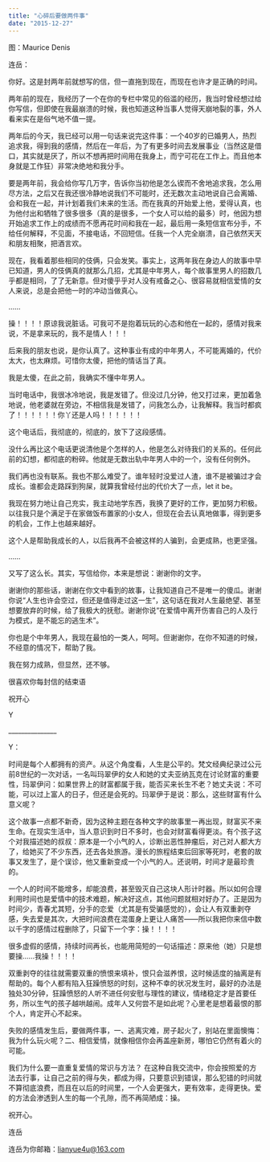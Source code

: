 ```yaml
---
title: "心碎后要做两件事"
date: "2015-12-27"
---
```


图：Maurice Denis

连岳：

你好。这是封两年前就想写的信，但一直拖到现在，而现在也许才是正确的时间。

两年前的现在，我经历了一个在你的专栏中常见的俗滥的经历，我当时曾经想过给你写信，但即使在我最崩溃的时候，我也知道这种当事人觉得天崩地裂的事，外人看来实在是俗气地不值一提。

两年后的今天，我已经可以用一句话来说完这件事：一个40岁的已婚男人，热烈追求我，得到我的感情，然后在一年后，为了有更多时间去发展事业（当然这是借口，其实就是厌了，所以不想再把时间用在我身上，而宁可花在工作上。而且他本身就是工作狂）非常决绝地和我分手。

要是两年前，我会给你写几万字，告诉你当初他是怎么锲而不舍地追求我，怎么用尽方法，之后又在我还很冷静地说我们不可能时，还无数次主动地说自己会离婚、会和我在一起，并计划着我们未来的生活。而在我真的开始爱上他，爱得认真，也为他付出和牺牲了很多很多（真的是很多，一个女人可以给的最多）时，他因为想开始追求工作上的成绩而不愿再花时间和我在一起，最后用一条短信宣布分手，不给任何解释，不见面，不接电话，不回短信。任我一个人完全崩溃，自己依然天天和朋友相聚，把酒言欢。

现在，我看着那些相同的伎俩，只会发笑。事实上，这两年我在身边人的故事中早已知道，男人的伎俩真的就那么几招，尤其是中年男人，每个故事里男人的招数几乎都是相同，了了无新意。但对傻乎乎对人没有戒备之心、很容易就相信爱情的女人来说，总是会把他一时的冲动当做真心。

……

操！！！！原谅我说脏话。可我可不是抱着玩玩的心态和他在一起的，感情对我来说，不是拿来玩的，我不是情人！！！

后来我的朋友也说，是你认真了。这种事业有成的中年男人，不可能离婚的，代价太大，也太麻烦。可惜你太傻，把他的情话当了真。

我是太傻，在此之前，我确实不懂中年男人。

当时电话中，我很冰冷地说，我是发错了。但没过几分钟，他又打过来，更加着急地说，他老婆就在旁边，不相信我是发错了，问我怎么办，让我解释。我当时都疯了！！！！！！你丫还是人吗！！！！！！

这个电话后，我彻底的，彻底的，放下了这段感情。

没什么再比这个电话更说清他是个怎样的人，他是怎么对待我们的关系的。任何此前的幻想，都彻底的粉碎。他就是无数出轨中年男人中的一个，没有任何例外。

我们再也没有联系。我也不那么难受了。谁年轻时没爱过人渣，谁不是被骗过才会成长。谁都会走路踩到狗屎，就算我曾经付出的代价大了一点，let it be。

我现在努力地让自己充实，我主动地学东西，我换了更好的工作，更加努力积极。以往我只是个满足于在家做饭布置家的小女人，但现在会去认真地做事，得到更多的机会，工作上也越来越好。

这个人是帮助我成长的人，以后我再不会被这样的人骗到，会更成熟，也更坚强。

……

又写了这么长。其实，写信给你，本来是想说：谢谢你的文字。

谢谢你的那些话，谢谢在你文中看到的故事，让我知道自己不是唯一的傻瓜。谢谢你说“人生也许会空过，但还是值得走过这一生”，这句话在我对人生最绝望、甚至想要放弃的时候，给了我极大的抚慰。谢谢你说“在爱情中离开伤害自己的人及行为模式，是不能忘的逃生术”。

你也是个中年男人，我现在最怕的一类人，呵呵。但谢谢你，在你不知道的时候，不经意的情况下，帮助了我。

我在努力成熟，但显然，还不够。

很喜欢你每封信的结束语

祝开心

Y

\_\_\_\_\_\_\_\_\_\_\_\_\_\_\_

Y：

时间是每个人都拥有的资产。从这个角度看，人生是公平的。梵文经典纪录过公元前8世纪的一次对话，一名叫玛翠伊的女人和她的丈夫亚纳瓦克在讨论财富的重要性，玛翠伊问：如果世界上的财富都属于我，能否买来长生不老？她丈夫说：不可能，可以过上富人的日子，但还是会死的。玛翠伊于是说：那么，这些财富有什么意义呢？

这个故事一点都不新奇，因为这种主题在各种文字的故事里一再出现，财富买不来生命。在现实生活中，当人意识到时日不多时，也会对财富看得更淡。有个孩子这个对我描述她的叔叔：原本是一个小气的人，诊断出恶性肿瘤后，对己对人都大方了，给她买了不少东西，还去各处旅游。漫长的旅程结束后回家等死时，老套的故事又发生了，是个误诊，他又重新变成一个小气的人。还说明，时间才是最珍贵的。

一个人的时间不能增多，却能浪费，甚至毁灭自己这块人形计时器。所以如何合理利用时间也是爱情中的技术难题，解决好这点，其他问题就相对好办了。正是因为时间少，青春尤其短，分手的恋爱（尤其是有受骗感觉的），会让人有双重剥夺感，失去爱是其次，大把时间浪费在混蛋身上更让人痛苦——所以我把你来信中数以千字的感情过程删除了，只留下一个字：操！！！！

很多虚假的感情，持续时间再长，也能用简短的一句话描述：原来他（她）只是想要操……我操！！！！

双重剥夺的往往就需要双重的愤恨来填补，恨只会滋养恨，这时候适度的抽离是有帮助的。每个人都有陷入狂躁愤怒的时刻，这种不幸的状况发生时，最好的办法是独处30分钟，狂躁愤怒的人听不进任何安慰与理性的建议，情绪稳定才是首要任务，所以生气的孩子越哄越闹。成年人又何尝不是如此呢？心里老是想着最恨的那个人，肯定开心不起来。

失败的感情发生后，要做两件事，一、逃离灾难，房子起火了，别站在里面懊悔：我为什么玩火呢？二、相信爱情，就像相信你会再盖座新房，哪怕它仍然有着火的可能。

我们为什么要一直重复爱情的常识与方法？ 在这种自我交流中，你会按照爱的方法去行事，让自己之前的得与失，都成为得，只要意识到错误，那么犯错的时间就不算彻底浪费，而且在以后的时间里，一个人会更强大，更有效率，走得更快。爱的方法会渗透到人生的每一个孔隙，而不再简陋成：操。

祝开心。

连岳

连岳为你邮箱：lianyue4u@163.com
